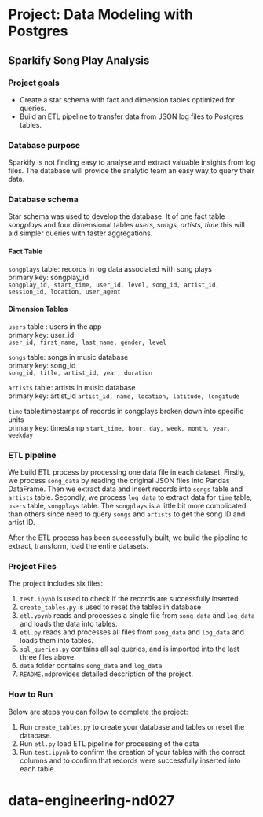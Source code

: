 # Project: Data Modeling with Postgres

## Sparkify Song Play Analysis

### Project goals

- Create a star schema with fact and dimension tables optimized for queries. 
- Build an ETL pipeline to transfer data from JSON log files to Postgres tables.

### Database purpose

Sparkify is not finding easy to analyse and extract valuable insights from log files.  The database will provide the analytic team an easy way to query their data.
### Database schema

Star schema was used to develop the database. It of one fact table _songplays_ and four dimensional tables _users, songs, artists, time_ this will aid simpler queries with faster aggregations.

#### Fact Table
`songplays` table: records in log data associated with song plays<br>
primary key: songplay_id<br>
`songplay_id, start_time, user_id, level, song_id, artist_id, session_id, location, user_agent`


#### Dimension Tables
`users` table : users in the app<br>
primary key: user_id <br>
```user_id, first_name, last_name, gender, level```

`songs` table: songs in music database<br>
primary key: song_id<br>
`song_id, title, artist_id, year, duration`

`artists` table: artists in music database<br>
primary key: artist_id
`artist_id, name, location, latitude, longitude`

`time` table:timestamps of records in songplays broken down into specific units<br>
primary key: timestamp
`start_time, hour, day, week, month, year, weekday`

### ETL pipeline
We build ETL process by processing one data file in each dataset. Firstly, we process `song_data` by reading the original JSON files into Pandas DataFrame. Then we extract data and insert records into `songs` table and `artists` table. Secondly, we process `log_data` to extract data for `time` table, `users` table, `songplays` table.  The `songplays` is a little bit more complicated than others since need to query `songs` and `artists` to get the song ID and artist ID. 

After the ETL process has been successfully built, we build the pipeline to extract, transform, load the entire datasets.



### Project Files

The project includes six files:

1. `test.ipynb` is used to check if the records are successfully inserted.
2. `create_tables.py` is used to reset the tables in database
3. `etl.ypynb` reads and processes a single file from `song_data` and `log_data` and loads the data into tables.
4. `etl.py` reads and processes all files from `song_data` and `log_data` and loads them into tables.
5. `sql_queries.py` contains all sql queries, and is imported into the last three files above.
6. `data` folder contains `song_data` and `log_data`
7. `README.md`provides detailed description of the project.

###  How to Run

Below are steps you can follow to complete the project:

1. Run  `create_tables.py`  to create your database and tables or reset the database.
2. Run  `etl.py`  load ETL pipeline for processing of the data
3. Run  `test.ipynb`  to confirm the creation of your tables with the correct columns and to confirm that records were successfully inserted into each table. 






# data-engineering-nd027